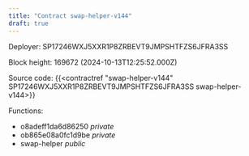 ```yaml
---
title: "Contract swap-helper-v144"
draft: true
---
```

Deployer: SP17246WXJ5XXR1P8ZRBEVT9JMPSHTFZS6JFRA3SS


 



Block height: 169672 (2024-10-13T12:25:52.000Z)

Source code: {{<contractref "swap-helper-v144" SP17246WXJ5XXR1P8ZRBEVT9JMPSHTFZS6JFRA3SS swap-helper-v144>}}

Functions:

* o8adeff1da6d86250 _private_
* ob865e08a0fc1d9be _private_
* swap-helper _public_
